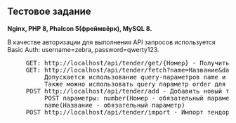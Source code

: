 <h2>Тестовое задание</h2>

<b>Nginx, PHP 8, Phalcon 5(фреймвёрк), MySQL 8.</b>

В качестве авторизации для выполнения API запросов используется Basic Auth: username=zebra, password=qwerty123.<br>
<pre>
     GET: http://localhost/api/tendеr/get/{Номер} - Получить тендер по номеру.
     GET: http://localhost/api/tendеr/fetch?name=Название&date=05.11.2022&order=desc - Получить список всех тендеров.
          Допускается использование query-параметров name и date для фильтрации по названию и дате соответственно.
          Также можно использовать query параметр order для сортировки по дате изменеия. Значения: asc и desc. По умолчанию asc.
     POST http://localhost/api/tendеr/add - Добавить новый тендер.
          POST параметры: number(Номер - обязательный параметр), status (Статус- имеет варианты 'Открыто', 'Закрыто', 'Отменено' - значение по умолчанию 'Открыто'), 
          name(Название - обязательный параметр)
     POST http://localhost/api/tendеr/import - Импорт тендоров из CSV файла. Формат файда как test_task_data.csv
</pre>

